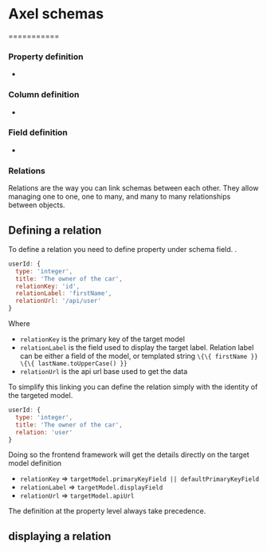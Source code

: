 # Axel schemas
===========



### Property definition
-
### Column definition
-
### Field definition
-
### Relations

Relations are the way you can link schemas between each other. They allow managing one to one, one to many, and many to many relationships between objects.

## Defining a relation

To define a relation you need to define property under schema field.
.
```javascript
userId: {
  type: 'integer',
  title: 'The owner of the car',
  relationKey: 'id',
  relationLabel: 'firstName',
  relationUrl: '/api/user'
}

```

Where
- `relationKey` is the primary key of the target model
- `relationLabel` is the field used to display the target label. Relation label can be either a field of the model, or templated string `\{\{ firstName }} \{\{ lastName.toUpperCase() }}`
- `relationUrl` is the api url base used to get the data

To simplify this linking you can define the relation simply with the identity of the targeted model.

```javascript
userId: {
  type: 'integer',
  title: 'The owner of the car',
  relation: 'user'
}

```

Doing so the frontend framework will get the details directly on the target model definition
- `relationKey` => `targetModel.primaryKeyField || defaultPrimaryKeyField`
- `relationLabel` => `targetModel.displayField`
- `relationUrl` => `targetModel.apiUrl`

The definition at the property level always take precedence.

## displaying a relation

